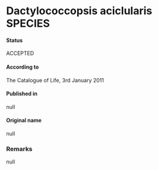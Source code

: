 # Dactylococcopsis aciclularis SPECIES

#### Status
ACCEPTED

#### According to
The Catalogue of Life, 3rd January 2011

#### Published in
null

#### Original name
null

### Remarks
null